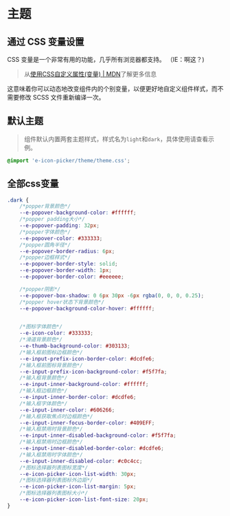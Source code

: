 # 主题
## 通过 CSS 变量设置
CSS 变量是一个非常有用的功能，几乎所有浏览器都支持。 （IE：啊这？)

> 从[使用CSS自定义属性(变量) | MDN](https://developer.mozilla.org/en-US/docs/Web/CSS/Using_CSS_custom_properties)了解更多信息

这意味着你可以动态地改变组件内的个别变量，以便更好地自定义组件样式，而不需要修改 SCSS 文件重新编译一次。

## 默认主题
> 组件默认内置两套主题样式，样式名为`light`和`dark`，具体使用请查看示例。

```css
@import 'e-icon-picker/theme/theme.css';
```

## 全部css变量

```css
.dark {
    /*popper背景颜色*/
    --e-popover-background-color: #ffffff;
    /*popper padding大小*/
    --e-popover-padding: 32px;
    /*popper字体颜色*/
    --e-popover-color: #333333;
    /*popper圆角半径*/
    --e-popover-border-radius: 6px;
    /*popper边框样式*/
    --e-popover-border-style: solid;
    --e-popover-border-width: 1px;
    --e-popover-border-color: #eeeeee;

    /*popper阴影*/
    --e-popover-box-shadow: 0 6px 30px -6px rgba(0, 0, 0, 0.25);
    /*popper hover状态下背景颜色*/
    --e-popover-background-color-hover: #ffffff;


    /*图标字体颜色*/
    --e-icon-color: #333333;
    /*滑道背景颜色*/
    --e-thumb-background-color: #303133;
    /*输入框前图标边框颜色*/
    --e-input-prefix-icon-border-color: #dcdfe6;
    /*输入框前图标背景颜色*/
    --e-input-prefix-icon-background-color: #f5f7fa;
    /*输入框背景颜色*/
    --e-input-inner-background-color: #ffffff;
    /*输入框边框颜色*/
    --e-input-inner-border-color: #dcdfe6;
    /*输入框字体颜色*/
    --e-input-inner-color: #606266;
    /*输入框获取焦点时边框颜色*/
    --e-input-inner-focus-border-color: #409EFF;
    /*输入框禁用时背景颜色*/
    --e-input-inner-disabled-background-color: #f5f7fa;
    /*输入框禁用时边框颜色*/
    --e-input-inner-disabled-border-color: #dcdfe6;
    /*输入框禁用时字体颜色*/
    --e-input-inner-disabled-color: #c0c4cc;
    /*图标选择器列表图标宽度*/
    --e-icon-picker-icon-list-width: 30px;
    /*图标选择器列表图标外边距*/
    --e-icon-picker-icon-list-margin: 5px;
    /*图标选择器列表图标大小*/
    --e-icon-picker-icon-list-font-size: 20px;
}
```
